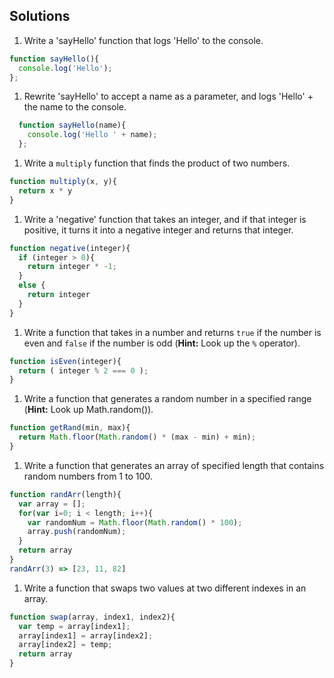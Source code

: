 ## Solutions

1. Write a 'sayHello' function that logs 'Hello' to the console.
  ```js
  function sayHello(){
    console.log('Hello');
  };
  ```
  
1. Rewrite 'sayHello' to accept a name as a parameter, and logs 'Hello' + the name to the console.
```js
  function sayHello(name){
    console.log('Hello ' + name);
  };
  ```

1. Write a `multiply` function that finds the product of two numbers.

  ```js
  function multiply(x, y){
    return x * y
  }
  ```
1. Write a 'negative' function that takes an integer, and if that integer is positive, it turns it into a negative integer and returns that integer.

  ```js
  function negative(integer){
    if (integer > 0){
      return integer * -1;
    }
    else {
      return integer
    }
  }
  ``` 

1. Write a function that takes in a number and returns `true` if the number is even and `false` if the number is odd (**Hint:** Look up the `%` operator).

  ```js
  function isEven(integer){
    return ( integer % 2 === 0 );
  }
  ```

1. Write a function that generates a random number in a specified range (**Hint:** Look up Math.random()).

  ```js
  function getRand(min, max){
    return Math.floor(Math.random() * (max - min) + min);
  }

  ```

1. Write a function that generates an array of specified length that contains random numbers from 1 to 100.

  ```js
  function randArr(length){
    var array = [];
    for(var i=0; i < length; i++){
      var randomNum = Math.floor(Math.random() * 100);
      array.push(randomNum);
    }
    return array
  }
  randArr(3) => [23, 11, 82]
  ```

1. Write a function that swaps two values at two different indexes in an array.

  ```js
  function swap(array, index1, index2){
    var temp = array[index1];
    array[index1] = array[index2];
    array[index2] = temp;
    return array
  } 

  ```
